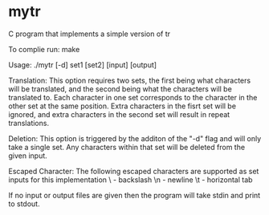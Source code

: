 # mytr
C program that implements a simple version of tr

To complie run: make

Usage: ./mytr [-d] set1 [set2] [input] [output]

Translation:
  This option requires two sets, the first being what characters will be translated,
  and the second being what the characters will be translated to. Each character in one set corresponds to the character
  in the other set at the same position. Extra characters in the fisrt set will be ignored, and extra characters in the second 
  set will result in repeat translations.
  
Deletion:
  This option is triggered by the additon of the "-d" flag and will only take a single set. Any characters within that set 
  will be deleted from the given input.
  
Escaped Character:
  The following escaped characters are supported as set inputs for this implementation
  \\ - backslash
  \n - newline 
  \t - horizontal tab
 
If no input or output files are given then the program will take stdin and print to stdout.
